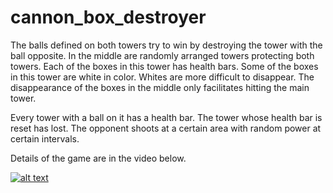 # cannon_box_destroyer

The balls defined on both towers try to win by destroying the tower with the ball opposite. 
In the middle are randomly arranged towers protecting both towers. Each of the boxes in this tower has health bars.
Some of the boxes in this tower are white in color. Whites are more difficult to disappear. 
The disappearance of the boxes in the middle only facilitates hitting the main tower. 


Every tower with a ball on it has a health bar.
The tower whose health bar is reset has lost.
The opponent shoots at a certain area with random power at certain intervals. 

Details of the game are in the video below. 

[![alt text](https://i9.ytimg.com/vi_webp/nkjwVXedX9I/sddefault.webp?v=61f2e670&sqp=CNTLy48G&rs=AOn4CLDr7Zsyrtc1FIaWpVSBYbolhSXy1A)](https://www.youtube.com/watch?v=J8IgPjapePs&t=22s)
